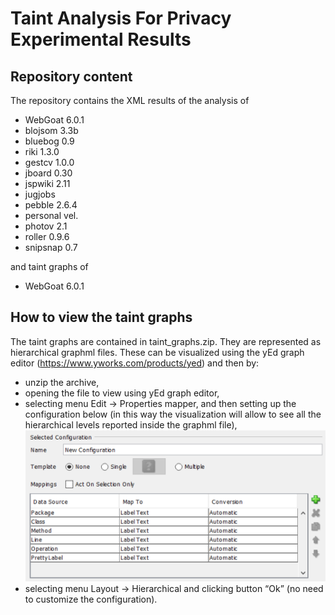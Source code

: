 # Taint Analysis For Privacy Experimental Results

## Repository content

The repository contains the XML results of the analysis of
- WebGoat 6.0.1
- blojsom 3.3b
- bluebog 0.9
- riki 1.3.0
- gestcv 1.0.0
- jboard 0.30 
- jspwiki 2.11
- jugjobs  
- pebble 2.6.4
- personal vel.
- photov 2.1
- roller 0.9.6
- snipsnap 0.7

and taint graphs of
- WebGoat 6.0.1

## How to view the taint graphs

The taint graphs are contained in taint_graphs.zip. They are represented as hierarchical graphml files. These can be visualized using the yEd graph editor (https://www.yworks.com/products/yed) and then by:

- unzip the archive,
- opening the file to view using yEd graph editor,
- selecting menu Edit -> Properties mapper, and then setting up the configuration below (in this way the visualization will allow to see all the hierarchical levels reported inside the graphml file),
![](images/yEd_label_mapping.png)
- selecting menu Layout -> Hierarchical and clicking button “Ok” (no need to customize the configuration).